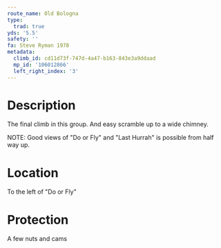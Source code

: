 ```yaml
---
route_name: Old Bologna
type:
  trad: true
yds: '5.5'
safety: ''
fa: Steve Ryman 1978
metadata:
  climb_id: cd11d73f-747d-4a47-b163-843e3a9ddaad
  mp_id: '106012866'
  left_right_index: '3'
---
```

# Description
The final climb in this group. And easy scramble up to a wide chimney.

NOTE: Good views of "Do or Fly" and "Last Hurrah" is possible from half way up.

# Location
To the left of "Do or Fly"

# Protection
A few nuts and cams
